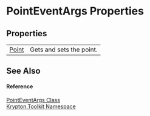 # PointEventArgs Properties




## Properties
<table>
<tr>
<td><a href="0b03bd8c-519e-7187-d925-df927f7d3e66.md">Point</a></td>
<td>Gets and sets the point.</td></tr>
</table>

## See Also


#### Reference
<a href="9220c8d1-040e-c3dd-cd01-2376321bfed1.md">PointEventArgs Class</a>  
<a href="79d2eac2-21f4-54ff-7552-b20c33c30600.md">Krypton.Toolkit Namespace</a>  
